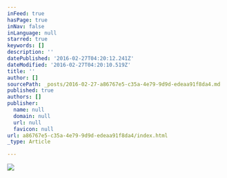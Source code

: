 ```yaml
---
inFeed: true
hasPage: true
inNav: false
inLanguage: null
starred: true
keywords: []
description: ''
datePublished: '2016-02-27T04:20:12.241Z'
dateModified: '2016-02-27T04:20:10.519Z'
title: ''
author: []
sourcePath: _posts/2016-02-27-a86767e5-c35a-4e79-9d9d-edeaa91f8da4.md
published: true
authors: []
publisher:
  name: null
  domain: null
  url: null
  favicon: null
url: a86767e5-c35a-4e79-9d9d-edeaa91f8da4/index.html
_type: Article

---
```

![](https://the-grid-user-content.s3-us-west-2.amazonaws.com/45b09a2e-ad86-4651-a84a-ffbaf652693d.png)